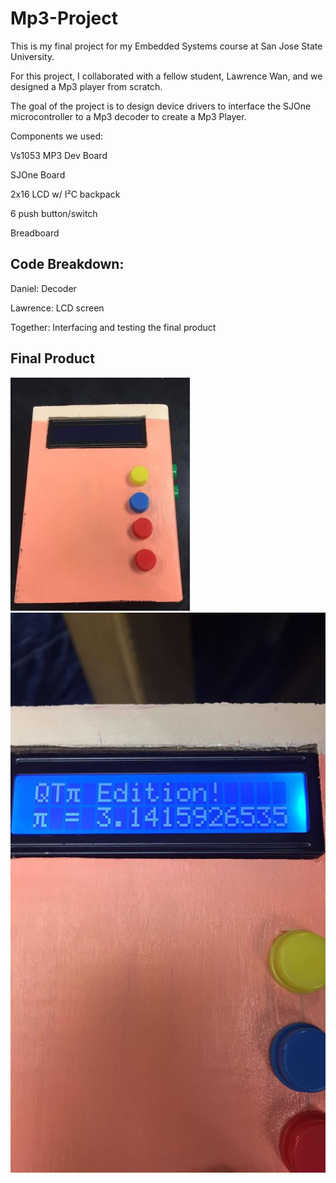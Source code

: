 # Mp3-Project

This is my final project for my Embedded Systems course at San Jose State University.

For this project, I collaborated with a fellow student, Lawrence Wan, and we designed a Mp3 player from scratch.

The goal of the project is to design device drivers to interface the SJOne microcontroller to a Mp3 decoder to create a Mp3 Player.


Components we used:

Vs1053 MP3 Dev Board


SJOne Board


2x16 LCD w/ I²C backpack


6 push button/switch


Breadboard


## Code Breakdown:


Daniel: Decoder


Lawrence: LCD screen


Together: Interfacing and testing the final product

## Final Product
![alt text](https://github.com/hikiri00daniel/Mp3-Project/blob/master/mp3%20final.JPG)
![alt text](https://github.com/hikiri00daniel/Mp3-Project/blob/master/mp3%20on.jpg)

